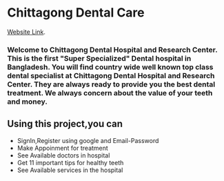 # Chittagong Dental Care

[Website Link](https://chittagong-dental-care.web.app/).

### Welcome to Chittagong Dental Hospital and Research Center. This is the first "Super Specialized" Dental hospital in Bangladesh. You will find country wide well known top class dental specialist at Chittagong Dental Hospital and Research Center. They are always ready to provide you the best dental treatment. We always concern about the value of your teeth and money.

## Using this project,you can 

* SignIn,Register using google and Email-Password
* Make Appoinment for treatment
* See Available doctors in hospital
* Get 11 important tips for healthy teeth
* See Available services in the hospital

